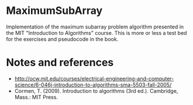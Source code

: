 ﻿# MaximumSubArray
Implementation of the maximum subarray problem algorithm presented in the MIT "Introduction to Algorithms" course. This is more or less a test bed for the exercises and pseudocode in the book.

# Notes and references
* http://ocw.mit.edu/courses/electrical-engineering-and-computer-science/6-046j-introduction-to-algorithms-sma-5503-fall-2005/
* Cormen, T. (2009). Introduction to algorithms (3rd ed.). Cambridge, Mass.: MIT Press.


